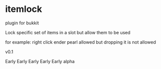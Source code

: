 itemlock
========

plugin for bukkit



Lock specific set of items in a slot but allow them to be used

for example: right click ender pearl allowed but dropping it is not allowed

v0.1


Early Early Early Early Early alpha
